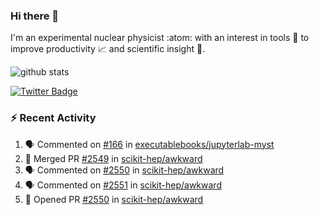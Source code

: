 ### Hi there 👋 

I'm an experimental nuclear physicist :atom: with an interest in tools :wrench: to improve productivity :chart_with_upwards_trend: and scientific insight :telescope:.

![github stats](https://github-readme-stats.vercel.app/api?username=agoose77&show_icons=true&hide_rank=true&hide_title=true&bg_color=30,e76445,904e95&text_color=efe3ec&icon_color=efe3ec)
<!--
**agoose77/agoose77** is a ✨ _special_ ✨ repository because its `README.md` (this file) appears on your GitHub profile.

Here are some ideas to get you started:

- 🔭 I’m currently working on ...
- 🌱 I’m currently learning ...
- 👯 I’m looking to collaborate on ...
- 🤔 I’m looking for help with ...
- 💬 Ask me about ...
- 📫 How to reach me: ...
- 😄 Pronouns: ...
- ⚡ Fun fact: ...
-->

[![Twitter Badge](https://img.shields.io/twitter/follow/agoose77?style=flat-square&logo=Twitter&logoColor=white&color=cornflowerblue)](https://twitter.com/agoose77)

### :zap: Recent Activity

<!--START_SECTION:activity-->
1. 🗣 Commented on [#166](https://github.com/executablebooks/jupyterlab-myst/issues/166) in [executablebooks/jupyterlab-myst](https://github.com/executablebooks/jupyterlab-myst)
2. 🎉 Merged PR [#2549](https://github.com/scikit-hep/awkward/pull/2549) in [scikit-hep/awkward](https://github.com/scikit-hep/awkward)
3. 🗣 Commented on [#2550](https://github.com/scikit-hep/awkward/issues/2550) in [scikit-hep/awkward](https://github.com/scikit-hep/awkward)
4. 🗣 Commented on [#2551](https://github.com/scikit-hep/awkward/issues/2551) in [scikit-hep/awkward](https://github.com/scikit-hep/awkward)
5. 💪 Opened PR [#2550](https://github.com/scikit-hep/awkward/pull/2550) in [scikit-hep/awkward](https://github.com/scikit-hep/awkward)
<!--END_SECTION:activity-->

